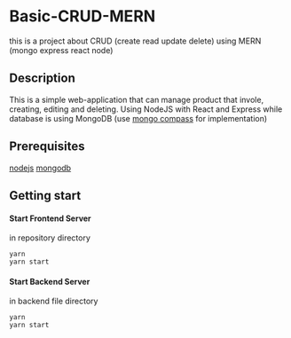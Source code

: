# Basic-CRUD-MERN
this is a project about CRUD (create read update delete) using MERN (mongo express react node)


## Description
This is a simple web-application that can manage product that invole, creating, editing and deleting. Using NodeJS with React and Express while database is using MongoDB (use [mongo compass](https://www.mongodb.com/products/compass) for implementation)

## Prerequisites
[nodejs](https://nodejs.org/en/)
[mongodb](https://www.mongodb.com/)

## Getting start
#### Start Frontend Server
in repository directory
```
yarn
yarn start
```
#### Start Backend Server
in backend file directory
```
yarn
yarn start
```